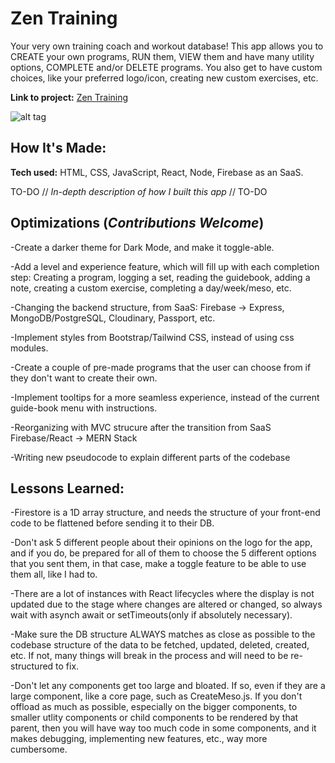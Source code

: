# Zen Training
Your very own training coach and workout database! This app allows you to CREATE your own programs, RUN them, VIEW them and have many utility options, COMPLETE and/or DELETE programs.
You also get to have custom choices, like your preferred logo/icon, creating new custom exercises, etc.

**Link to project:** [Zen Training](https://js-react-hypertrophy-app.web.app/)

![alt tag](http://placecorgi.com/1200/650)

## How It's Made:

**Tech used:** HTML, CSS, JavaScript, React, Node, Firebase as an SaaS.

TO-DO // *In-depth description of how I built this app* // TO-DO

## Optimizations (*Contributions Welcome*)

-Create a darker theme for Dark Mode, and make it toggle-able.

-Add a level and experience feature, which will fill up with each completion step: Creating a program, logging a set, reading the guidebook, adding a note, creating a custom exercise, completing a day/week/meso, etc.

-Changing the backend structure, from SaaS: Firebase -> Express, MongoDB/PostgreSQL, Cloudinary, Passport, etc.

-Implement styles from Bootstrap/Tailwind CSS, instead of using css modules.

-Create a couple of pre-made programs that the user can choose from if they don't want to create their own.

-Implement tooltips for a more seamless experience, instead of the current guide-book menu with instructions.

-Reorganizing with MVC strucure after the transition from SaaS Firebase/React -> MERN Stack

-Writing new pseudocode to explain different parts of the codebase

## Lessons Learned:

-Firestore is a 1D array structure, and needs the structure of your front-end code to be flattened before sending it to their DB.

-Don't ask 5 different people about their opinions on the logo for the app, and if you do, be prepared for all of them to choose the 5 different options that you sent them, in that case, make a toggle feature to be able to use them all, like I had to.

-There are a lot of instances with React lifecycles where the display is not updated due to the stage where changes are altered or changed, so always wait with asynch await or setTimeouts(only if absolutely necessary).

-Make sure the DB structure ALWAYS matches as close as possible to the codebase structure of the data to be fetched, updated, deleted, created, etc. If not, many things will break in the process and will need to be re-structured to fix.

-Don't let any components get too large and bloated. If so, even if they are a large component, like a core page, such as CreateMeso.js. If you don't offload as much as possible, especially on the bigger components, to smaller utlity components or child components to be rendered by that parent, then you will have way too much code in some components, and it makes debugging, implementing new features, etc., way more cumbersome.
